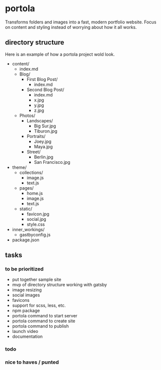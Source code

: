 # portola

Transforms folders and images into a fast, modern portfolio website. Focus on content and styling instead of worrying about how it all works.

## directory structure

Here is an example of how a portola project wold look.

- content/
  - index.md
  - Blog/
    - First Blog Post/
      - index.md
    - Second Blog Post/
      - index.md
      - x.jpg
      - y.jpg
      - z.jpg
  - Photos/
    - Landscapes/
      - Big Sur.jpg
      - Tiburon.jpg
    - Portraits/
      - Joey.jpg
      - Maya.jpg
    - Street/
      - Berlin.jpg
      - San Francisco.jpg
- theme/
  - collections/
    - image.js
    - text.js
  - pages/
    - home.js
    - image.js
    - text.js
  - static/
    - favicon.jpg
    - social.jpg
    - style.css
- inner_workings/
  - gastbyconfig.js
- package.json

## tasks

### to be prioritized

- put together sample site
- mvp of directory structure working with gatsby
- image resizing
- social images
- favicons
- support for scss, less, etc.
- npm package
- portola command to start server
- portola command to create site
- portola command to publish
- launch video
- documentation

### todo

### nice to haves / punted

